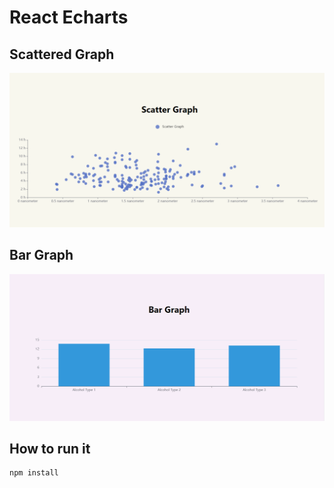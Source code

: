 # React Echarts

## Scattered Graph
![Scattered Graph](./src/assets/scatterd-graph.png?raw=true "Scattered Graph")

## Bar Graph
![Bar Graph](./src/assets/bar-graph.png?raw=true "Bar Graph")

## How to run it
```
npm install
```

